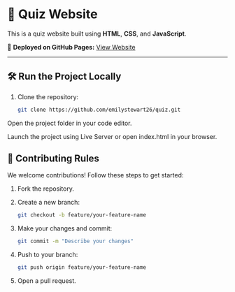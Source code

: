 # 🧠 Quiz Website

This is a quiz website built using **HTML**, **CSS**, and **JavaScript**.

🚀 **Deployed on GitHub Pages:** [View Website](https://github.com/emilystewart26/quiz.git)

---

## 🛠️ Run the Project Locally

1. Clone the repository:

   ```bash
   git clone https://github.com/emilystewart26/quiz.git
Open the project folder in your code editor.

Launch the project using Live Server or open index.html in your browser.

## 🤝 Contributing Rules

We welcome contributions! Follow these steps to get started:

1. Fork the repository.

2. Create a new branch:

   ```bash
   git checkout -b feature/your-feature-name

3. Make your changes and commit:

   ```bash
   git commit -m "Describe your changes"

4. Push to your branch:

   ```bash
   git push origin feature/your-feature-name

5. Open a pull request.

